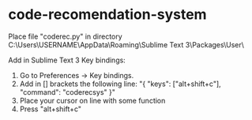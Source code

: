 # code-recomendation-system
Place file "coderec.py" in directory C:\Users\USERNAME\AppData\Roaming\Sublime Text 3\Packages\User\

Add in Sublime Text 3 Key bindings:
  1. Go to Preferences -> Key bindings.
  2. Add in [] brackets the following line: "{ "keys": ["alt+shift+c"], "command": "coderecsys" }"
  3. Place your cursor on line with some function
  4. Press "alt+shift+c"
  
